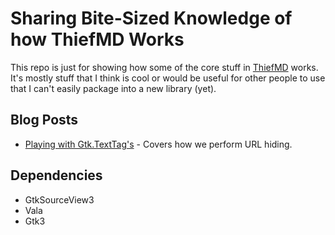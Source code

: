 # Sharing Bite-Sized Knowledge of how ThiefMD Works

This repo is just for showing how some of the core stuff in [ThiefMD](https://github.com/kmwallio/ThiefMD) works. It's mostly stuff that I think is cool or would be useful for other people to use that I can't easily package into a new library (yet).

## Blog Posts

 - [Playing with Gtk.TextTag's](https://1.6km.me//blog/2021/03/06/playing-with-gtk-texttags/) - Covers how we perform URL hiding.

## Dependencies

 - GtkSourceView3
 - Vala
 - Gtk3
